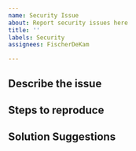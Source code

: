 ```yaml
---
name: Security Issue
about: Report security issues here
title: ''
labels: Security
assignees: FischerDeKam

---
```


**Describe the issue**
- 

**Steps to reproduce**
- 

**Solution Suggestions**
- 
